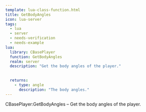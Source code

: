 ```yaml
---
template: lua-class-function.html
title: GetBodyAngles
icon: lua-server
tags:
  - lua
  - server
  - needs-verification
  - needs-example
lua:
  library: CBasePlayer
  function: GetBodyAngles
  realm: server
  description: "Get the body angles of the player."
  
  
  returns:
    - type: angle
      description: "The body angles."
---
```


<div class="lua__search__keywords">
CBasePlayer:GetBodyAngles &#x2013; Get the body angles of the player.
</div>
